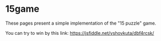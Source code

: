 # 15game
These pages present a simple implementation of the "15 puzzle" game.

You can try to win by this link:  https://jsfiddle.net/vshovkuta/dbf4rcsk/
